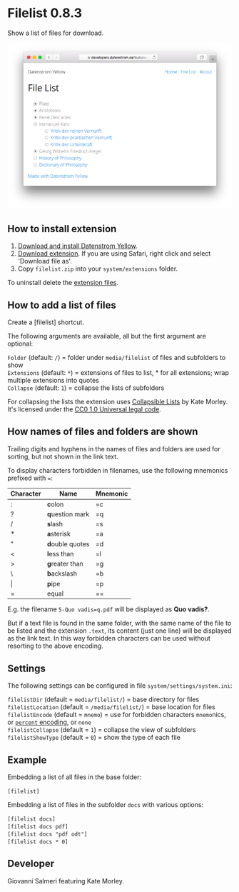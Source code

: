 # Filelist 0.8.3

Show a list of files for download.

![Screenshot](filelist-screenshot.png?raw=true)

## How to install extension

1. [Download and install Datenstrom Yellow](https://github.com/datenstrom/yellow/).
2. [Download extension](../../archive/master.zip). If you are using Safari, right click and select 'Download file as'.
3. Copy `filelist.zip` into your `system/extensions` folder.

To uninstall delete the [extension files](extension.ini).

## How to add a list of files

Create a [filelist] shortcut.

The following arguments are available, all but the first argument are optional:

`Folder` (default: `/`) = folder under `media/filelist` of files and subfolders to show  
`Extensions` (default: `*`) = extensions of files to list, \* for all extensions; wrap multiple extensions into quotes   
`Collapse` (default: `1`) = collapse the lists of subfolders  

For collapsing the lists the extension uses [Collapsible Lists](http://code.iamkate.com/javascript/collapsible-lists/) by Kate Morley. It's licensed under the [CC0 1.0 Universal legal code](http://creativecommons.org/publicdomain/zero/1.0/legalcode).

## How names of files and folders are shown

Trailing digits and hyphens in the names of files and folders are used for sorting, but not shown in the link text.

To display characters forbidden in filenames, use the following mnemonics prefixed with `=`:

| Character | Name | Mnemonic |
|---|---|---|
| : | **c**olon | =c |
| ? | **q**uestion mark | =q |
| / | **s**lash | =s |
| * | **a**sterisk | =a |
| " | **d**ouble quotes | =d |
| < | **l**ess than | =l |
| > | **g**reater than | =g |
| \\ | **b**ackslash | =b |
| \| | **p**ipe | =p |
| = | equal | == |

E.g. the filename `5-Quo vadis=q.pdf` will be displayed as **Quo vadis?**.

But if a text file is found in the same folder, with the same name of the file to be listed and the extension `.text`, its content (just one line) will be displayed as the link text. In this way forbidden characters can be used without resorting to the above encoding.

## Settings

The following settings can be configured in file `system/settings/system.ini`:

`filelistDir` (default = `media/filelist/`) = base directory for files   
`filelistLocation` (default = `/media/filelist/`) = base location for files   
`filelistEncode` (default = `mnemo`) = use for forbidden characters `mnemo`nics, or [`percent` encoding](https://en.wikipedia.org/wiki/Percent-encoding), or `none`   
`filelistCollapse` (default = `1`) = collapse the view of subfolders   
`filelistShowType` (default = `0`) = show the type of each file   

## Example

Embedding a list of all files in the base folder:

`[filelist]`

Embedding a list of files in the subfolder `docs` with various options:

`[filelist docs]`   
`[filelist docs pdf]`   
`[filelist docs "pdf odt"]`   
`[filelist docs * 0]`   

## Developer

Giovanni Salmeri featuring Kate Morley.
